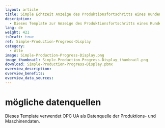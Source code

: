```yaml
---
layout: article
title: Simple Echtzeit Anzeige des Produktionsfortschritts eines Kundenauftrags
description: 
  - Dieses Template zur Anzeige des Produktionsfortschritts eines Kundenauftrags bietet eine umfassende und übersichtliche Darstellung der Produktionsdaten in Echtzeit. Im Fokus steht der Ist-Soll Vergleich der produzierten Teile, der klar aufzeigt, wie viele Teile bereits gefertigt wurden und wie viele noch benötigt werden, um die Zielvorgabe zu erreichen. Dies ermöglicht eine schnelle Identifikation von Engpässen und notwendige Anpassungen im Produktionsprozess. Zudem zeigt das Template den aktuellen Maschinenstatus, sodass das Team sofort auf Probleme reagieren kann, um Ausfallzeiten zu minimieren und die Produktionseffizienz zu maximieren. Dieses Template sorgt für eine erhöhte Transparenz und Effizienz im Produktionsprozess und trägt dazu bei, die Zufriedenheit der Kunden durch termingerechte Fertigstellung zu steigern. Lade dir das Template jetzt kostenlos herunter und passe es individuell auf deine Anforderungen und Prozesse an. 
lang: de
weight: 421
isDraft: true
ref: Simple-Production-Progress-Display
category:
  - Alle
image: Simple-Production-Progress-Display.png
image_thumbnail: Simple-Production-Progress-Display_thumbnail.png
download: Simple-Production-Progress-Display.pbmx
overview_description:
overview_benefits:
overview_data_sources:
---
```

# mögliche datenquellen

Dieses Template verwendet OPC UA als Datenquelle der Produktions- und Maschinendaten.